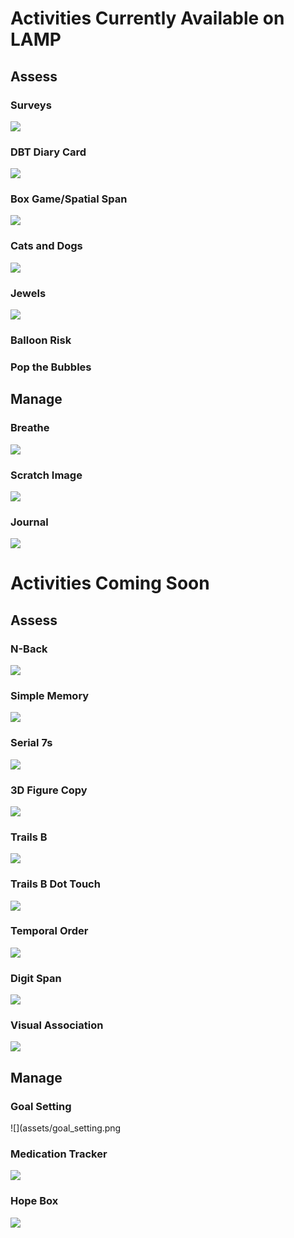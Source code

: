 # Activities Currently Available on LAMP

## Assess

### Surveys
![](assets/survey_ex.png)

### DBT Diary Card
![](assets/dbt_ex.png)

### Box Game/Spatial Span
![](assets/spatial_span_ex.png)

### Cats and Dogs
![](assets/cats_n_dogs_ex.png)

### Jewels
![](assets/jewels_ex.png)

### Balloon Risk

### Pop the Bubbles

## Manage

### Breathe
![](assets/breathe_ex.png)

### Scratch Image
![](assets/scratch_ex.png)

### Journal
![](assets/jounral_ex.png)

# Activities Coming Soon

## Assess

### N-Back
![](assets/nback_ex.png)

### Simple Memory
![](assets/simple_memory_ex.png)

### Serial 7s
![](assets/serial_ex.png)

### 3D Figure Copy
![](assets/3D_fig_ex.png)

### Trails B
![](assets/trails_b_ex.png)

### Trails B Dot Touch
![](assets/trails_b_dot_ex.png)

### Temporal Order
![](assets/temp_order.png)

### Digit Span
![](assets/digital_span.png)

### Visual Association
![](assets/visual_assoc.png)

## Manage

### Goal Setting
![](assets/goal_setting.png

### Medication Tracker
![](assets/medication_ex.png)

### Hope Box
![](assets/hope_box_ex.png)
